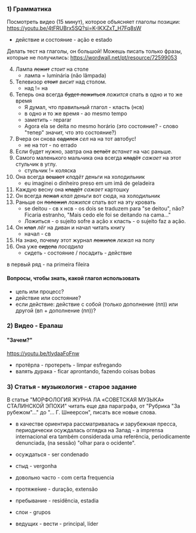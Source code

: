 ### 1) Грамматика

Посмотреть видео (15 минут), которое объясняет глаголы позиции: https://youtu.be/4tFRUBrx5SQ?si=K-IKXZxT_H7Fq8sW

- действие и состояние - ação e estado

Делать тест на глаголы, он большой! Можешь писать только фразы, которые не получились: https://wordwall.net/pt/resource/72599053

4. Лампа ~~лежит~~ *стоит* на столе
    - лампа = luminária (não lâmpada)
9. Телевизор ~~стоит~~ *висит* над столом.
    - над != на
10. Теперь она всегда ~~будет ложиться~~ *ложится* спать в одно и то же время
    - Я думал, что правильный глагол - класть (нсв) 
    - в одно и то же время - ao mesmo tempo
    - заметить - reparar
    - Agora ela se deita no mesmo horário (это состояние? - слово "тепер" значит, что это состояние?)
15. Вчера он снова ~~садился~~ *сел* на на тот автобус!
    - не на тот - no errado
23. Если будет нужно, завтра она ~~встаёт~~ *встанет* на час раньше.
26. Самого маленького мальчика она всегда ~~кладёт~~ *сажает* на этот стульчик в углу.
    - стульчик != коляска
27. Она всегда ~~вешает~~ *кладёт* деньги на холодильник
    - eu imaginei o dinheiro preso em um imã de geladeira
30. Каждую весну она ~~кладёт~~ *сажает* картошку
25. Он всегда ~~лежал~~ *клал* деньги вот сюда, на холодильник
36. Раньше он ~~положил~~ *ложился* спать вот на эту кровать
    - se deitou - св х нсв - os dois se traduzem para "se deitou", não? Ficaria estranho, "Mais cedo ele foi se deitando na cama..."
    - Ложиться - o sujeito sofre a ação х класть - o sujeito faz a ação.
38. Он ~~клал~~ *лёг* на диван и начал читать книгу
    - начал - св
39. На знаю, почему этот журнал ~~ложился~~ *лежал* на полу
43. Она уже ~~сидела~~ *посадила*
    - сидеть - состояние / посадить - действие

в первый ряд - na primeira fileira

#### Вопросы, чтобы знать, какой глагол использовать
- цель или процесс?
- действие или состояние?
- если действие: действие с собой (только дополнение (пп)) или другой (вп + дополнение (пп))?

### 2) Видео - Ералаш

#### "Зачем?"

https://youtu.be/tIydaaFoFnw

- протёрла - протереть - limpar esfregando
- валять дурака - ficar aprontando, fazendo coisas bobas

### 3) Cтатья - музыкология  - старое задание

В статье "МОРФОЛОГИЯ ЖУРНА
ЛА «СОВЕТСКАЯ МУЗЫКА» СТАЛИНСКОЙ ЭПОХИ" читать еще два параграфа, от "Рубрика "За рубежом"..." до "... Г. Шнеерсон", писать все новые слова.

- в качестве ориентира рассматривалась и зарубежная пресса, периодически осуждалась оглядка на Запад - a imprensa internacional era também considerada uma referência, periodicamente denunciada, (na sessão) "olhar para o ocidente".
- осуждаться - ser condenado
- стыд - vergonha
- довольно часто - com certa frequencia
- протяже́ние - duração, extensão
- пребывание - residência, estadia

- слои - grupos
- ведущих - вести - principal, líder
